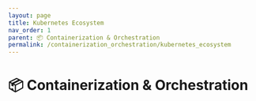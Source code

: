 ```yaml
---
layout: page
title: Kubernetes Ecosystem
nav_order: 1
parent: 📦 Containerization & Orchestration
permalink: /containerization_orchestration/kubernetes_ecosystem
---
```


# 📦 Containerization & Orchestration